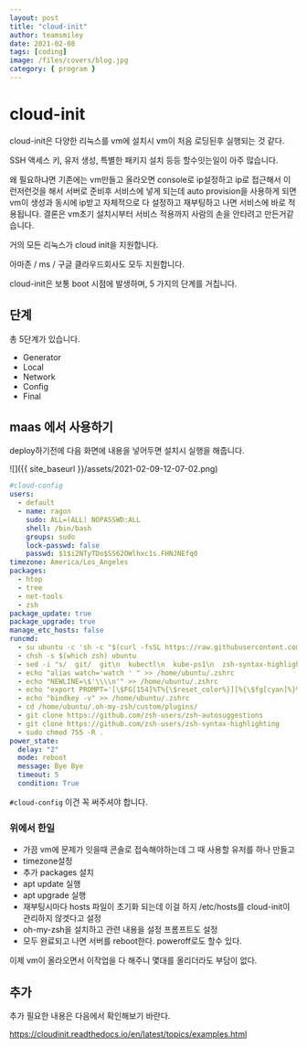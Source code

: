 ```yaml
---
layout: post
title: "cloud-init"
author: teamsmiley
date: 2021-02-08
tags: [coding]
image: /files/covers/blog.jpg
category: { program }
---
```


# cloud-init

cloud-init은 다양한 리눅스를 vm에 설치시 vm이 처음 로딩된후 실행되는 것 같다.

SSH 액세스 키, 유저 생성, 특별한 패키지 설치 등등 할수잇는일이 아주 많습니다.

왜 필요하냐면 기존에는 vm만들고 올라오면 console로 ip설정하고 ip로 접근해서 이런저런것을 해서 서버로 준비후 서비스에 넣게 되는데 auto provision을 사용하게 되면 vm이 생성과 동시에 ip받고 자체적으로 다 설정하고 재부팅하고 나면 서비스에 바로 적용됩니다. 결론은 vm초기 설치시부터 서비스 적용까지 사람의 손을 안타려고 만든거같습니다.

거의 모든 리눅스가 cloud init을 지원합니다.

아마존 / ms / 구글 클라우드회사도 모두 지원합니다.

cloud-init은 보통 boot 시점에 발생하며, 5 가지의 단계를 거칩니다.

## 단계

총 5단계가 있습니다.

- Generator
- Local
- Network
- Config
- Final

## maas 에서 사용하기

deploy하기전에 다음 화면에 내용을 넣어두면 설치시 실행을 해줍니다.

![]({{ site_baseurl }}/assets/2021-02-09-12-07-02.png)

```yml
#cloud-config
users:
  - default
  - name: ragon
    sudo: ALL=(ALL) NOPASSWD:ALL
    shell: /bin/bash
    groups: sudo
    lock-passwd: false
    passwd: $1$i2NTyTDo$SS62OWlhxc1s.FHNJNEfq0
timezone: America/Los_Angeles
packages:
  - htop
  - tree
  - net-tools
  - zsh
package_update: true
package_upgrade: true
manage_etc_hosts: false
runcmd:
  - su ubuntu -c 'sh -c "$(curl -fsSL https://raw.githubusercontent.com/coreycole/oh-my-zsh/master/tools/install.sh)"'
  - chsh -s $(which zsh) ubuntu
  - sed -i "s/  git/  git\n  kubectl\n  kube-ps1\n  zsh-syntax-highlighting\n  zsh-autosuggestions/g" /home/ubuntu/.zshrc
  - echo "alias watch='watch ' " >> /home/ubuntu/.zshrc
  - echo "NEWLINE=\$'\\\\n'" >> /home/ubuntu/.zshrc
  - echo "export PROMPT='[\$FG[154]%T%{\$reset_color%}][%{\$fg[cyan]%}%m %{\$reset_color%}%~] \$(git_prompt_info)\${NEWLINE}# '" >> /home/ubuntu/.zshrc
  - echo "bindkey -v" >> /home/ubuntu/.zshrc
  - cd /home/ubuntu/.oh-my-zsh/custom/plugins/
  - git clone https://github.com/zsh-users/zsh-autosuggestions
  - git clone https://github.com/zsh-users/zsh-syntax-highlighting
  - sudo chmod 755 -R .
power_state:
  delay: "2"
  mode: reboot
  message: Bye Bye
  timeout: 5
  condition: True
```

`#cloud-config` 이건 꼭 써주셔야 합니다.

### 위에서 한일

- 가끔 vm에 문제가 잇을때 콘솔로 접속해야하는데 그 때 사용할 유저를 하나 만들고
- timezone설정
- 추가 packages 설치
- apt update 실행
- apt upgrade 실행
- 재부팅시마다 hosts 파일이 초기화 되는데 이걸 하지 /etc/hosts를 cloud-init이 관리하지 않겟다고 설정
- oh-my-zsh을 설치하고 관련 내용을 설정 프롬프트도 설정
- 모두 완료되고 나면 서버를 reboot한다. poweroff로도 할수 있다.

이제 vm이 올라오면서 이작업을 다 해주니 몇대를 올리더라도 부담이 없다.

## 추가

추가 필요한 내용은 다음에서 확인해보기 바란다.

<https://cloudinit.readthedocs.io/en/latest/topics/examples.html>
